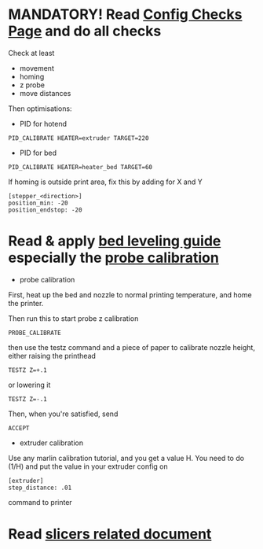 # MANDATORY! Read [Config Checks Page](https://github.com/KevinOConnor/klipper/blob/master/docs/Config_checks.md) and do all checks

Check at least
- movement
- homing
- z probe
- move distances


Then optimisations:
- PID for hotend
```
PID_CALIBRATE HEATER=extruder TARGET=220
```
- PID for bed
```
PID_CALIBRATE HEATER=heater_bed TARGET=60
```

If homing is outside print area, fix this by adding for X and Y
```
[stepper_<direction>]
position_min: -20
position_endstop: -20
```

# Read & apply [bed leveling guide](https://github.com/KevinOConnor/klipper/blob/master/docs/Bed_Level.md) especially the [probe calibration](https://github.com/KevinOConnor/klipper/blob/master/docs/Probe_Calibrate.md)

* probe calibration

First, heat up the bed and nozzle to normal printing temperature, and home the printer.

Then run this to start probe z calibration
```
PROBE_CALIBRATE 
```
then use the testz command and a piece of paper to calibrate nozzle height, either raising the printhead
```
TESTZ Z=+.1
```
or lowering it
```
TESTZ Z=-.1
```
Then, when you're satisfied, send 
```
ACCEPT
```

* extruder calibration

Use any marlin calibration tutorial, and you get a value H. You need to do (1/H) and put the value in your extruder config on
```
[extruder]
step_distance: .01
```


command to printer
# Read [slicers related document](https://github.com/KevinOConnor/klipper/blob/master/docs/Slicers.md)
